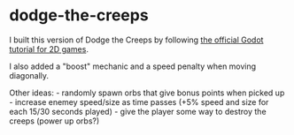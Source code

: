# dodge-the-creeps

I built this version of Dodge the Creeps by following [the official Godot tutorial for 2D games](https://docs.godotengine.org/en/stable/getting_started/first_2d_game/index.html).

I also added a "boost" mechanic and a speed penalty when moving diagonally.

Other ideas:
	- randomly spawn orbs that give bonus points when picked up
	- increase enemey speed/size as time passes (+5% speed and size for each 15/30 seconds played)
	- give the player some way to destroy the creeps (power up orbs?)
